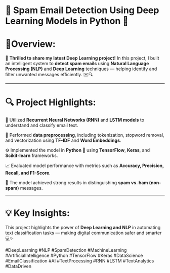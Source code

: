 # 📧 **Spam Email Detection Using Deep Learning Models in Python** 🤖

# 🚀**Overview:**

🚀 **Thrilled to share my latest Deep Learning project!**
In this project, I built an intelligent system to **detect spam emails** using **Natural Language Processing (NLP)** and **Deep Learning** techniques — helping identify and filter unwanted messages efficiently. ✉️🔍

----

# 🔍 **Project Highlights:**

🧠 Utilized **Recurrent Neural Networks (RNN)** and **LSTM models** to understand and classify email text.

🧾 Performed **data preprocessing**, including tokenization, stopword removal, and vectorization using **TF-IDF** and **Word Embeddings**.

⚙️ Implemented the model in **Python 🐍** using **TensorFlow**, **Keras**, and **Scikit-learn** frameworks.

📈 Evaluated model performance with metrics such as **Accuracy, Precision, Recall, and F1-Score**.

🎯 The model achieved strong results in distinguishing **spam vs. ham (non-spam)** messages.

----

# 💡 **Key Insights:**

This project highlights the power of **Deep Learning and NLP** in automating text classification tasks — making digital communication safer and smarter 💻✨

#DeepLearning #NLP #SpamDetection #MachineLearning #ArtificialIntelligence #Python #TensorFlow #Keras #DataScience #EmailClassification #AI #TextProcessing #RNN #LSTM #TextAnalytics #DataDriven
